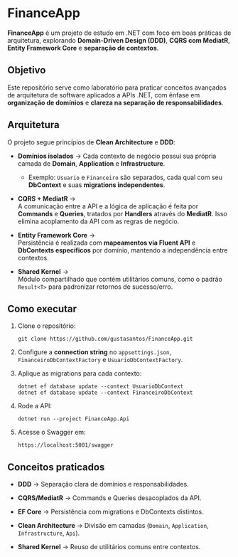 # FinanceApp

**FinanceApp** é um projeto de estudo em .NET com foco em boas práticas de arquitetura, explorando **Domain-Driven Design (DDD)**, **CQRS com MediatR**, **Entity Framework Core** e **separação de contextos**.

## Objetivo

Este repositório serve como laboratório para praticar conceitos avançados de arquitetura de software aplicados a APIs .NET, com ênfase em **organização de domínios** e **clareza na separação de responsabilidades**.

## Arquitetura

O projeto segue princípios de **Clean Architecture** e **DDD**:

-   **Domínios isolados** → Cada contexto de negócio possui sua própria camada de **Domain**, **Application** e **Infrastructure**.
    
    -   Exemplo: `Usuario` e `Financeiro` são separados, cada qual com seu **DbContext** e suas **migrations independentes**.
        
-   **CQRS + MediatR** →  
    A comunicação entre a API e a lógica de aplicação é feita por **Commands** e **Queries**, tratados por **Handlers** através do **MediatR**.  Isso elimina acoplamento da API com as regras de negócio.
    
-   **Entity Framework Core** →  
    Persistência é realizada com **mapeamentos via Fluent API** e **DbContexts específicos** por domínio, mantendo a independência entre contextos.
    
-   **Shared Kernel** →  
    Módulo compartilhado que contém utilitários comuns, como o padrão `Result<T>` para padronizar retornos de sucesso/erro.
    
## Como executar

1.  Clone o repositório:
	```
	git clone https://github.com/gustasantos/FinanceApp.git
	```

2.   Configure a **connection string** no `appsettings.json`, `FinanceiroDbContextFactory` e `UsuarioDbContextFactory`.

3. Aplique as migrations para cada contexto:
	```
	dotnet ef database update --context UsuarioDbContext
	dotnet ef database update --context FinanceiroDbContext
	```

4. Rode a API:
	```
	dotnet run --project FinanceApp.Api
	```

5. Acesse o Swagger em:
	```
	https://localhost:5001/swagger
	```

##  Conceitos praticados

-    **DDD** → Separação clara de domínios e responsabilidades.
    
-    **CQRS/MediatR** → Commands e Queries desacoplados da API.
    
-    **EF Core** → Persistência com migrations e DbContexts distintos.
    
-    **Clean Architecture** → Divisão em camadas (`Domain`, `Application`, `Infrastructure`, `Api`).
    
-    **Shared Kernel** → Reuso de utilitários comuns entre contextos.
